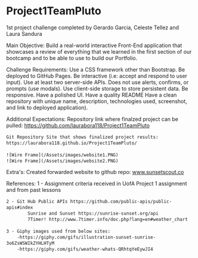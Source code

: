 # Project1TeamPluto
1st project challenge completed by Gerardo Garcia, Celeste Tellez and Laura Sandura

Main Objective:
    Build a real-world interactive Front-End application that showcases a review of everything that we learned in the first section of our bootcamp and to be able to use to build our Portfolio. 

Challenge Requirements: 
    Use a CSS framework other than Bootstrap.
    Be deployed to GitHub Pages.
    Be interactive (i.e: accept and respond to user input).
    Use at least two server-side APIs.
    Does not use alerts, confirms, or prompts (use modals).
    Use client-side storage to store persistent data.
    Be responsive.
    Have a polished UI.
    Have a quality README
    Have a clean repository with unique name, description, technologies used, screenshot, and link to deployed application).

Additional Expectations:
    Repository link where finalzed project can be pulled: https://github.com/laurabora118/Project1TeamPluto
    
    Git Repository Site that shows finalized project results: https://laurabora118.github.io/Project1TeamPluto/

    ![Wire Frame](/Assets/images/website1.PNG)
    ![Wire Frame](/Assets/images/website2.PNG)

Extra's:
    Created forwarded website to github repo:   www.sunsetscout.co

References:
    1 - Assignment criteria received in UofA Project 1 assignment and from past lessons

    2 - Git Hub Public APIs https://github.com/public-apis/public-apis#index
            Sunrise and Sunset https://sunrise-sunset.org/api
            7Timer! http://www.7timer.info/doc.php?lang=en#weather_chart

    3 - Giphy images used from below sites:
        -https://giphy.com/gifs/illustration-sunset-sunrise-3o6ZsWSWIkZYHLHTyM
        -https://giphy.com/gifs/weather-whats-QRhtqYeEywJI4
